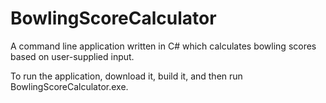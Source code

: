 # BowlingScoreCalculator

A command line application written in C# which calculates bowling scores based on user-supplied input.

To run the application, download it, build it, and then run BowlingScoreCalculator.exe.
